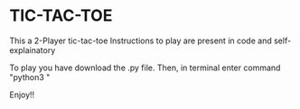 # TIC-TAC-TOE
This a 2-Player tic-tac-toe
Instructions to play are present in code and self-explainatory

To play you have download the .py file.
Then, in terminal enter command "python3 <file-path>"

Enjoy!!
